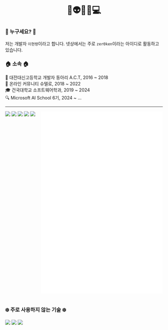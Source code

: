 # <p align="center">👋👽🐸😎💻</p>

### 🪪 누구세요? 🪪
저는 개발자 `이현령`이라고 합니다. 넷상에서는 주로 `zer0ken`이라는 아이디로 활동하고 있습니다.

### 🏠 소속 🏠
🏫 대전대신고등학교 개발자 동아리 A.C.T, 2016 ~ 2018  
🙌 온라인 커뮤니티 슈텔로, 2018 ~ 2022  
🎓 건국대학교 소프트웨어학과, 2019 ~ 2024  
🔍 Microsoft AI School 6기, 2024 ~ ...  


--- 
<!-- 깃허브 Metrics -->
[<img align="right" width="390" src="./attachments/general_metrics.svg">](#)

<!-- 기술 스택 / 백준(solved.ac) 스탯 / 프로젝트 -->
[<img width="390" src="https://skillicons.dev/icons?i=python,vscode,github,obsidian,azure,gcp">](#) 
[<img width="390" src="https://mazassumnida.wtf/api/v2/generate_badge?boj=lhr1105">](https://solved.ac/lhr1105)
[<img width="390" src="https://github-readme-stats.vercel.app/api/pin/?username=kyla-devs&repo=.github&card_width=390&show_owner=true&theme=ambient_gradient">](https://github.com/kyla-devs)
[<img width="390" src="https://github-readme-stats.vercel.app/api/pin/?username=zer0ken&repo=tetris-ie&card_width=390&show_owner=true&theme=material-palenight&hide_border=true">](https://github.com/zer0ken/tetris-ie)
[<img width="390" src="https://github-readme-stats.vercel.app/api/pin/?username=shtelo&repo=kenkenjr&card_width=390&show_owner=true&theme=material-palenight&hide_border=true">](https://github.com/shtelo/kenkenjr)

<!-- 좌우 정렬 초기화 -->
[<img width="100%">](#)

### ❄️ 주로 사용하지 않는 기술 ❄️
[<img src="https://skillicons.dev/icons?i=photoshop,java,kotlin,c,cpp,html,css,js,php,vue,flutter">](#)
[<img src="https://skillicons.dev/icons?i=firebase,aws,heroku,netlify">](#)
[<img src="https://skillicons.dev/icons?i=sublime,atom,eclipse,idea,pycharm,clion,androidstudio">](#)
